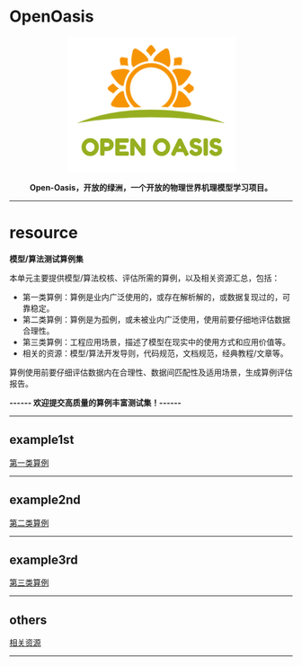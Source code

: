 # OpenOasis

<center>

![logo](./logo/logo.png)   

**Open-Oasis，开放的绿洲，一个开放的物理世界机理模型学习项目。**

</center>

---------------------------------------------------------------------------

# resource
**模型/算法测试算例集**

本单元主要提供模型/算法校核、评估所需的算例，以及相关资源汇总，包括：  
+ 第一类算例：算例是业内广泛使用的，或存在解析解的，或数据复现过的，可靠稳定。
+ 第二类算例：算例是为孤例，或未被业内广泛使用，使用前要仔细地评估数据合理性。
+ 第三类算例：工程应用场景，描述了模型在现实中的使用方式和应用价值等。
+ 相关的资源：模型/算法开发导则，代码规范，文档规范，经典教程/文章等。

算例使用前要仔细评估数据内在合理性、数据间匹配性及适用场景，生成算例评估报告。

**------ 欢迎提交高质量的算例丰富测试集！------**

---------------------------------------------------------------------------

## example1st

[第一类算例](./example1st/README.md)

---------------------------------------------------------------------------

## example2nd

[第二类算例](./example2nd/README.md)

---------------------------------------------------------------------------

## example3rd

[第三类算例](./example3rd/README.md)

---------------------------------------------------------------------------

## others

[相关资源](./others/README.md)

---------------------------------------------------------------------------
